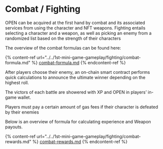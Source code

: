 # Combat / Fighting

OPEN can be acquired at the first hand by combat and its associated services from using the character and NFT weapons. Fighting entails selecting a character and a weapon, as well as picking an enemy from a randomized list based on the strength of their characters

The overview of the combat formulas can be found here:

{% content-ref url="../../1st-mini-game-gameplay/fighting/combat-formula.md" %}
[combat-formula.md](../../1st-mini-game-gameplay/fighting/combat-formula.md)
{% endcontent-ref %}

After players choose their enemy, an on-chain smart contract performs quick calculations to announce the ultimate winner depending on the highest roll.

The victors of each battle are showered with XP and OPEN in players’ in-game wallet.

Players must pay a certain amount of gas fees if their character is defeated by their enemies

Below is an overview of formula for calculating experience and Weapon payouts.

{% content-ref url="../../1st-mini-game-gameplay/fighting/combat-rewards.md" %}
[combat-rewards.md](../../1st-mini-game-gameplay/fighting/combat-rewards.md)
{% endcontent-ref %}
